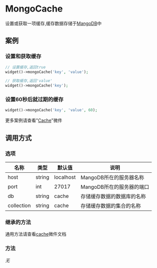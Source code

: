 MongoCache
==========

设置或获取一项缓存,缓存数据存储于[MangoDB](http://docs.mongodb.org/ecosystem/drivers/php/)中

案例
----

### 设置和获取缓存

```php
// 设置缓存,返回true
widget()->mongoCache('key', 'value');

// 获取缓存,返回'value'
widget()->mongoCache('key');
```

### 设置60秒后就过期的缓存

```php
widget()->mongoCache('key', 'value', 60);
```

更多案例请查看"[Cache](cache.md)"微件

调用方式
-------

### 选项

名称       | 类型         | 默认值         | 说明
-----------|--------------|----------------|------
host       | string       | localhost      | MangoDB所在的服务器名称
port       | int          | 27017          | MangoDB所在的服务器的端口
db         | string       | cache          | 存储缓存数据的数据库的名称
collection | string       | cache          | 存储缓存数据的集合的名称

### 继承的方法

通用方法请查看[cache](cache.md#通用方法)微件文档

### 方法

*无*